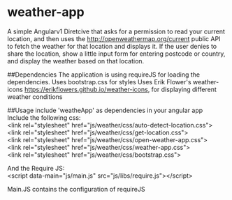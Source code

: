 # weather-app
A simple Angularv1 Diretcive that asks for a permission to read your current location, 
and then uses the http://openweathermap.org/current public API to fetch the weather 
for that location and displays it. 
If the user denies to share the location, show a little input form for entering postcode or country, 
and display the weather based on that location.

##Dependencies
The application is using requireJS for loading the dependencies. 
Uses bootstrap.css for styles
Uses Erik Flower's weather-icons https://erikflowers.github.io/weather-icons, for displaying different weather conditions

##Usage
include 'weatheApp' as dependencies in your angular app  <br />
Include the following css:   <br />
&lt;link rel="stylesheet" href="js/weather/css/auto-detect-location.css"&gt;  <br />
&lt;link rel="stylesheet" href="js/weather/css/get-location.css"&gt;    <br />
&lt;link rel="stylesheet" href="js/weather/css/open-weather-app.css"&gt;    <br />
&lt;link rel="stylesheet" href="js/weather/css/weather-app.css"&gt;    <br />
&lt;link rel="stylesheet" href="js/weather/css/bootstrap.css"&gt;    <br />

And the Require JS:   <br />
&lt;script data-main="js/main.js" src="js/libs/require.js"&gt;&lt;/script&gt;  <br />

Main.JS contains the configuration of requireJS

 



